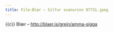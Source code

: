 ```yaml
---
title: File:Blær – Silfur svanurinn 97731.jpeg
---
```


{{c}} Blær – http://blaer.is/grein/amma-sigga